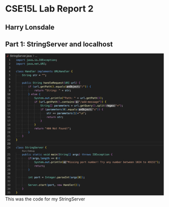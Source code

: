# CSE15L Lab Report 2
## Harry Lonsdale

## Part 1: StringServer and localhost
![Image](StringServerCode.png)
This was the code for my StringServer

